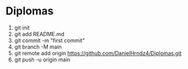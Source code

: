 # Diplomas
1. git init
2. git add README.md
3. git commit -m "first commit"
4. git branch -M main
5. git remote add origin https://github.com/DanielHrndz4/Diplomas.git
6. git push -u origin main
